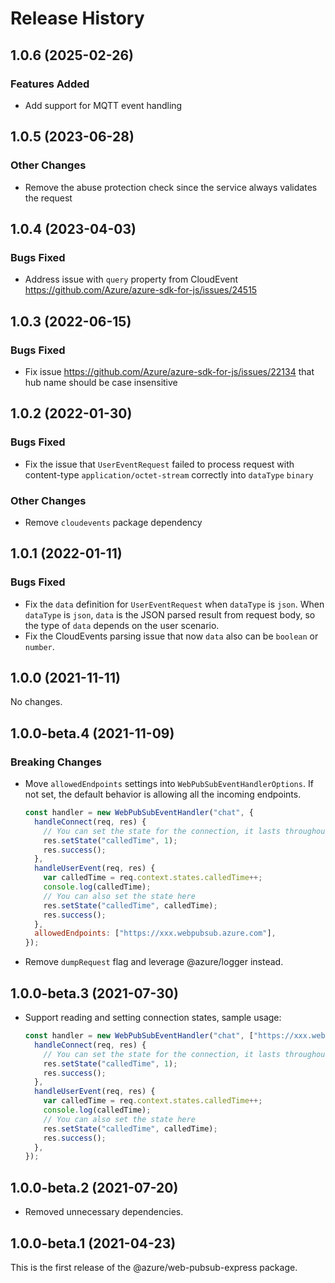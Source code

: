 # Release History

## 1.0.6 (2025-02-26)

### Features Added

- Add support for MQTT event handling

## 1.0.5 (2023-06-28)

### Other Changes

- Remove the abuse protection check since the service always validates the request

## 1.0.4 (2023-04-03)

### Bugs Fixed

- Address issue with `query` property from CloudEvent https://github.com/Azure/azure-sdk-for-js/issues/24515

## 1.0.3 (2022-06-15)

### Bugs Fixed

- Fix issue https://github.com/Azure/azure-sdk-for-js/issues/22134 that hub name should be case insensitive

## 1.0.2 (2022-01-30)

### Bugs Fixed

- Fix the issue that `UserEventRequest` failed to process request with content-type `application/octet-stream` correctly into `dataType` `binary`

### Other Changes

- Remove `cloudevents` package dependency

## 1.0.1 (2022-01-11)

### Bugs Fixed

- Fix the `data` definition for `UserEventRequest` when `dataType` is `json`. When `dataType` is `json`, `data` is the JSON parsed result from request body, so the type of `data` depends on the user scenario.
- Fix the CloudEvents parsing issue that now `data` also can be `boolean` or `number`.

## 1.0.0 (2021-11-11)

No changes.

## 1.0.0-beta.4 (2021-11-09)

### Breaking Changes

- Move `allowedEndpoints` settings into `WebPubSubEventHandlerOptions`. If not set, the default behavior is allowing all the incoming endpoints.

  ```js
  const handler = new WebPubSubEventHandler("chat", {
    handleConnect(req, res) {
      // You can set the state for the connection, it lasts throughout the lifetime of the connection
      res.setState("calledTime", 1);
      res.success();
    },
    handleUserEvent(req, res) {
      var calledTime = req.context.states.calledTime++;
      console.log(calledTime);
      // You can also set the state here
      res.setState("calledTime", calledTime);
      res.success();
    },
    allowedEndpoints: ["https://xxx.webpubsub.azure.com"],
  });
  ```

- Remove `dumpRequest` flag and leverage @azure/logger instead.

## 1.0.0-beta.3 (2021-07-30)

- Support reading and setting connection states, sample usage:
  ```js
  const handler = new WebPubSubEventHandler("chat", ["https://xxx.webpubsub.azure.com"], {
    handleConnect(req, res) {
      // You can set the state for the connection, it lasts throughout the lifetime of the connection
      res.setState("calledTime", 1);
      res.success();
    },
    handleUserEvent(req, res) {
      var calledTime = req.context.states.calledTime++;
      console.log(calledTime);
      // You can also set the state here
      res.setState("calledTime", calledTime);
      res.success();
    },
  });
  ```

## 1.0.0-beta.2 (2021-07-20)

- Removed unnecessary dependencies.

## 1.0.0-beta.1 (2021-04-23)

This is the first release of the @azure/web-pubsub-express package.
